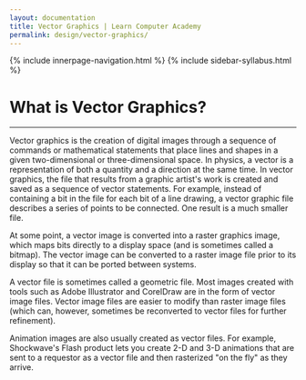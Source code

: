 ```yaml
---
layout: documentation
title: Vector Graphics | Learn Computer Academy
permalink: design/vector-graphics/
---
```

<div class="loader">
{% include innerpage-navigation.html %}
{% include sidebar-syllabus.html %}
 <div class="page-content">
  <div class="content-wrapper">
   <div class="row">
    <div class="col-md-9 content">
     <!-- Your content goes started here -->
     <div class="doc-content">
      <h1>What is Vector Graphics?</h1>
      <hr>
      <p>Vector graphics is the creation of digital images through a sequence of commands or mathematical statements that place lines and shapes in a given two-dimensional or three-dimensional space. In physics, a vector is a representation of both a quantity and a direction at the same time. In vector graphics, the file that results from a graphic artist's work is created and saved as a sequence of vector statements. For example, instead of containing a bit in the file for each bit of a line drawing, a vector graphic file describes a series of points to be connected. One result is a much smaller file.</p>
      <p>At some point, a vector image is converted into a raster graphics image, which maps bits directly to a display space (and is sometimes called a bitmap). The vector image can be converted to a raster image file prior to its display so that it can be ported between systems.</p>
      <p>A vector file is sometimes called a geometric file. Most images created with tools such as Adobe Illustrator and CorelDraw are in the form of vector image files. Vector image files are easier to modify than raster image files (which can, however, sometimes be reconverted to vector files for further refinement).</p>
      <p>Animation images are also usually created as vector files. For example, Shockwave's Flash product lets you create 2-D and 3-D animations that are sent to a requestor as a vector file and then rasterized "on the fly" as they arrive.</p>
     </div>
     <!-- /.Your content ends here -->
     <div class="footer-btn d-flex justify-content-between">
      <!--                                 <a href="#" class="btn"><i class="fas fa-arrow-circle-left"></i>Previous</a><a href="#" class="btn">Next<i class="fas fa-arrow-circle-right"></i></a> -->
     </div>
     <!-- /.End of footer button -->
    </div>
    <!-- Right Sidebar Start--> <?php include '../includes/right-sidebar-innerpage.php'; ?>
    <!-- Right-Sidebar End -->
   </div>
  </div>

